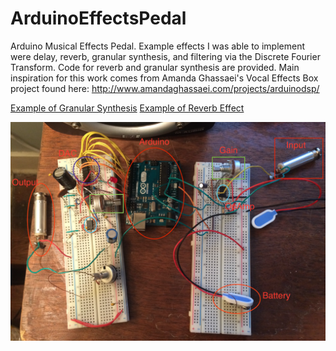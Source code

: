 # ArduinoEffectsPedal
Arduino Musical Effects Pedal. Example effects I was able to implement were delay, reverb, granular synthesis, and filtering via the Discrete Fourier Transform. Code for reverb and granular synthesis are provided. Main inspiration for this work comes from Amanda Ghassaei's Vocal Effects Box project found here: http://www.amandaghassaei.com/projects/arduinodsp/

[Example of Granular Synthesis](https://raw.githubusercontent.com/Toback/ArduinoEffectsPedal/master/Results/Granular_Synthesis_Example.wav)
[Example of Reverb Effect](https://raw.githubusercontent.com/Toback/ArduinoEffectsPedal/master/Results/Reverb_Example.wav)

![Finished Circuit](https://raw.githubusercontent.com/Toback/ArduinoEffectsPedal/master/Results/Circuit.png)
